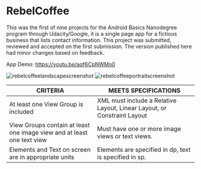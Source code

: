 # RebelCoffee

This was the first of nine projects for the Android Basics Nanodegree program through Udacity/Google, it is a single page app for a fictious business that lists contact information. This project was submitted, reviewed and accepted on the first submission. The version published here had minor changes based on feedback.

App Demo: https://youtu.be/aqf6CpNWMo0 


![rebelcoffeelandscapescreenshot](https://user-images.githubusercontent.com/29842242/39832491-52e08484-5395-11e8-851a-ce0aac5448e2.png)
![rebelcoffeeportraitscreenshot](https://user-images.githubusercontent.com/29842242/39832500-56d8337a-5395-11e8-8ce3-1057364b890e.png)


CRITERIA | MEETS SPECIFICATIONS
-- | --
At least one View Group is included | XML must include a Relative Layout, Linear Layout, or Constraint Layout
View Groups contain at least one image view and at least one text view | Must have one or more image views or text views.
Elements and Text on screen are in appropriate units | Elements are specified in dp, text is specified in sp.


